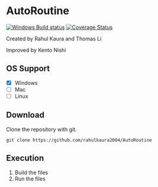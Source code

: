 # AutoRoutine
[![Windows Build status](https://ci.appveyor.com/api/projects/status/5ey3n5fgbu9fnkfn?svg=true)](https://ci.appveyor.com/project/lithomas1/autoroutine)
[![Coverage Status](https://coveralls.io/repos/github/rahulkaura2004/AutoRoutine/badge.svg?branch=master)](https://coveralls.io/github/rahulkaura2004/AutoRoutine?branch=master)

Created by Rahul Kaura and Thomas Li 

Improved by Kento Nishi

## OS Support
- [X] Windows
- [ ] Mac
- [ ] Linux

## Download
Clone the repository with git.
```
git clone https://github.com/rahulkaura2004/AutoRoutine
```

## Execution
1. Build the files
2. Run the files
